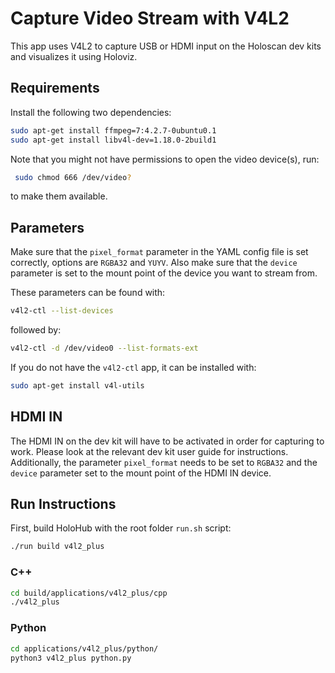 # Capture Video Stream with V4L2

This app uses V4L2 to capture USB or HDMI input on the Holoscan dev kits and visualizes it using Holoviz.

## Requirements

Install the following two dependencies:
```sh
sudo apt-get install ffmpeg=7:4.2.7-0ubuntu0.1
sudo apt-get install libv4l-dev=1.18.0-2build1
```

Note that you might not have permissions to open the video device(s), run:
```sh
 sudo chmod 666 /dev/video?
 ```
 to make them available.

## Parameters

Make sure that the `pixel_format` parameter in the YAML config file is set correctly, options are `RGBA32` and `YUYV`. Also make sure that the `device` parameter is set to the mount point of the device you want to stream from. 

These parameters can be found with:
```sh
v4l2-ctl --list-devices
```
followed by:
```sh
v4l2-ctl -d /dev/video0 --list-formats-ext
```
If you do not have the `v4l2-ctl` app, it can be installed with:
```sh
sudo apt-get install v4l-utils
```

## HDMI IN

The HDMI IN on the dev kit will have to be activated in order for capturing to work. Please look at the relevant dev kit user guide for instructions. Additionally, the parameter `pixel_format` needs to be set to `RGBA32` and  the `device` parameter set to the mount point of the HDMI IN device.

## Run Instructions

First, build HoloHub with the root folder `run.sh` script:
```sh
./run build v4l2_plus
```

### C++

```sh
cd build/applications/v4l2_plus/cpp
./v4l2_plus
```

### Python

```sh
cd applications/v4l2_plus/python/
python3 v4l2_plus python.py
```